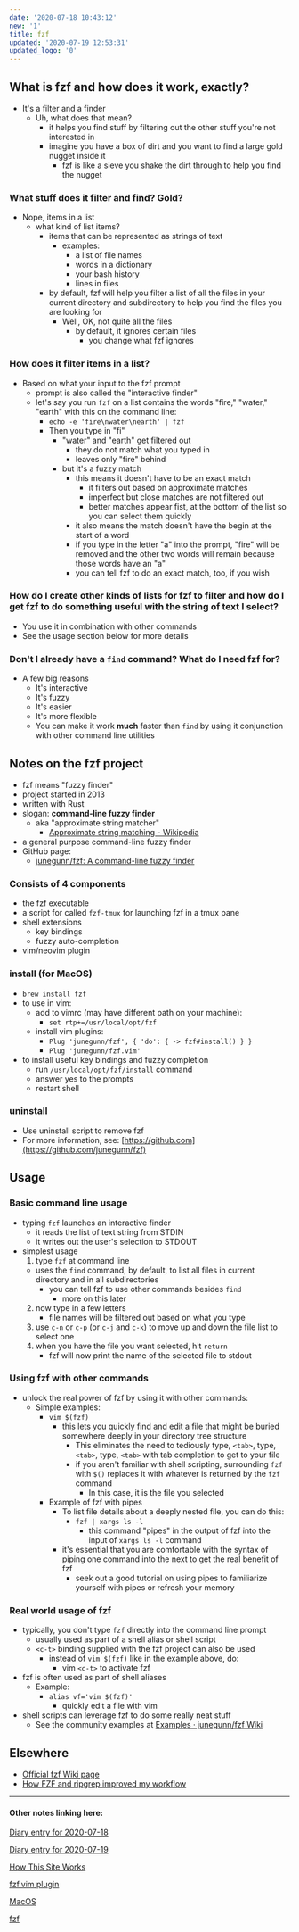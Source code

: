 ```yaml
---
date: '2020-07-18 10:43:12'
new: '1'
title: fzf
updated: '2020-07-19 12:53:31'
updated_logo: '0'
---
```

## What is fzf and how does it work, exactly?
* It's a filter and a finder
  * Uh, what does that mean?
    * it helps you find stuff by filtering out the other stuff you're not interested in
    * imagine you have a box of dirt and you want to find a large gold nugget inside it
      * fzf is like a sieve you shake the dirt through to help you find the nugget

### What stuff does it filter and find? Gold?
  * Nope, items in a list
    * what kind of list items?
      * items that can be represented as strings of text
        * examples:
          * a list of file names
          * words in a dictionary
          * your bash history
          * lines in files
      * by default, fzf will help you filter a list of all the files in your current directory
        and subdirectory to help you find the files you are looking for
        * Well, OK, not quite all the files
          * by default, it ignores certain files
            * you change what fzf ignores

### How does it filter items in a list?
  * Based on what your input to the fzf prompt
    * prompt is also called the "interactive finder"
    * let's say you run `fzf` on a list contains the words "fire," "water,"
      "earth" with this on the command line:
        * `echo -e 'fire\nwater\nearth' | fzf`
      * Then you type in "fi"
        * "water" and "earth" get filtered out
          * they do not match what you typed in
          * leaves only "fire" behind
        * but it's a fuzzy match
          * this means it doesn't have to be an exact match
            * it filters out based on approximate matches
            * imperfect but close matches are not filtered out
            * better matches appear fist, at the bottom of the list so you can
              select them quickly
          * it also means the match doesn't have the begin at the start of a
            word
          * if you type in the letter "a" into the prompt, "fire" will be
            removed and the other two words will remain because those words
            have an "a"
          * you can tell fzf to do an exact match, too, if you wish

### How do I create other kinds of lists for fzf to filter and how do I get fzf to do something useful with the string of text I select?
  * You use it in combination with other commands
  * See the usage section below for more details

### Don't I already have a `find` command? What do I need fzf for?
  * A few big reasons
    * It's interactive
    * It's fuzzy
    * It's easier
    * It's more flexible
    * You can make it work **much** faster than `find` by using it conjunction
      with other command line utilities

## Notes on the fzf project
* fzf means "fuzzy finder"
* project started in 2013
* written with Rust
* slogan: **command-line fuzzy finder**
  * aka "approximate string matcher"
    * [Approximate string matching - Wikipedia](https://en.wikipedia.org/wiki/Approximate_string_matching)
* a general purpose command-line fuzzy finder
* GitHub page:
  * [junegunn/fzf: A command-line fuzzy finder](https://github.com/junegunn/fzf)

### Consists of 4 components
* the fzf executable
* a script for called `fzf-tmux` for launching fzf in a tmux pane
* shell extensions
  * key bindings
  * fuzzy auto-completion
* vim/neovim plugin

### install (for MacOS)
  * `brew install fzf`
  * to use in vim:
    * add to vimrc (may have different path on your machine):
      * `set rtp+=/usr/local/opt/fzf`
    * install vim plugins:
      * `Plug 'junegunn/fzf', { 'do': { -> fzf#install() } }`
      * `Plug 'junegunn/fzf.vim'`
  * to install useful key bindings and fuzzy completion
    * run `/usr/local/opt/fzf/install` command
    * answer yes to the prompts
    * restart shell

### uninstall
  * Use uninstall script to remove fzf
  * For more information, see: [https://github.com](https://github.com/junegunn/fzf)

## Usage
### Basic command line usage
* typing `fzf` launches an interactive finder
  * it reads the list of text string from STDIN
  * it writes out the user's selection to STDOUT
* simplest usage
  1. type `fzf` at command line
    * uses the `find` command, by default, to list all files in current directory
      and in all subdirectories
      * you can tell fzf to use other commands besides `find`
        * more on this later
  2. now type in a few letters
     * file names will be filtered out based on what you type
  3. use `c-n` or `c-p` (or `c-j` and `c-k`) to move up and down the file list to select one
  4. when you have the file you want selected, hit `return`
     * fzf will now print the name of the selected file to stdout

### Using fzf with other commands
* unlock the real power of fzf by using it with other commands:
  * Simple examples:
    * `vim $(fzf)`
      * this lets you quickly find and edit a file that might be buried somewhere deeply
        in your directory tree structure
        * This eliminates the need to tediously type, `<tab>`, type, `<tab>`,
          type, `<tab>` with tab completion to get to your file
        * if you aren't familiar with shell scripting, surrounding `fzf` with
          `$()` replaces it with whatever is returned by the `fzf` command
          * In this case, it is the file you selected
    * Example of fzf with pipes
      * To list file details about a deeply nested file, you can do this:
        * `fzf | xargs ls -l`
          * this command "pipes" in the output of fzf into the input of `xargs ls -l`
            command
      * it's essential that you are comfortable with the syntax of piping one
        command into the next to get the real benefit of fzf
        * seek out a good tutorial on using pipes to familiarize yourself with
          pipes or refresh your memory

### Real world usage of fzf
* typically, you don't type `fzf` directly into the command line prompt
  * usually used as part of a shell alias or shell script
  * `<c-t>` binding supplied with the fzf project can also be used
    * instead of `vim $(fzf)` like in the example above, do:
      * vim `<c-t>` to activate fzf
* fzf is often used as part of shell aliases
  * Example:
    * `alias vf='vim $(fzf)'`
      * quickly edit a file with vim
* shell scripts can leverage fzf to do some really neat stuff
  * See the community examples at [Examples · junegunn/fzf Wiki](https://github.com/junegunn/fzf/wiki/Examples)

## Elsewhere
* [Official fzf Wiki page](https://github.com/junegunn/fzf/wiki)
* [How FZF and ripgrep improved my workflow](https://sidneyliebrand.io/blog/how-fzf-and-ripgrep-improved-my-workflow)

---
#### Other notes linking here:

[Diary entry for 2020-07-18](/2020-07-18)

[Diary entry for 2020-07-19](/2020-07-19)

[How This Site Works](/How-this-site-is-built)

[fzf.vim plugin](/fzf.vim)

[MacOS](/MacOS)

[fzf](/fzf)
